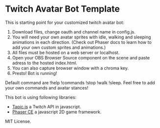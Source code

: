 # Twitch Avatar Bot Template

This is starting point for your customized twitch avatar bot:

1. Download files, change oauth and channel name in config.js.
2. You will need your own avatar sprites with idle, walking and sleeping animations in each direction.
   (Check out Phaser docs to learn how to add your own custom sprites and animations.)
3. All files must be hosted on a web server or localhost.
4. Open your OBS Browser Source component on the scene and paste adress to the hosted index.html.
5. You can also capture browser window with a chroma key.
5. Presto! Bot is running!

Default command are !help !commands !stop !walk !sleep.
Feel free to add your own commands and avatar stances!

This bot is using following libraries: 
- [Tapic.js](https://github.com/Skhmt/tapic) a Twitch API in javascript.
- [Phaser CE](https://github.com/photonstorm/phaser-ce) a javascript 2D game framework.

MIT License.
